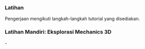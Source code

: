### Latihan
<p>Pengerjaan mengikuti langkah-langkah tutorial yang disediakan.</p>

### Latihan Mandiri: Eksplorasi Mechanics 3D
<p>-</p>